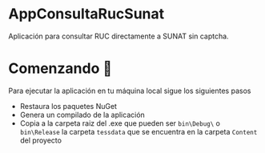 # AppConsultaRucSunat
Aplicación para consultar RUC directamente a SUNAT sin captcha.

# Comenzando  🚀
Para ejecutar la aplicación en tu máquina local sigue los siguientes pasos
- Restaura los paquetes NuGet
- Genera un compilado de la aplicación
- Copia a la carpeta raiz del .exe que pueden ser `bin\Debug\` o `bin\Release` la carpeta `tessdata` que se encuentra en la carpeta `Content` del proyecto
